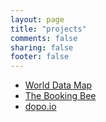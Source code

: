 ```yaml
---
layout: page
title: "projects"
comments: false
sharing: false
footer: false
---
```


* [World Data Map](http://heroesneverpanic.com/world.data.map/)
* [The Booking Bee](http://thebookingbee.com)
* [dopo.io](http://dopo.io)
